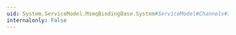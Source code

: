 ```yaml
---
uid: System.ServiceModel.MsmqBindingBase.System#ServiceModel#Channels#IBindingRuntimePreferences#ReceiveSynchronously
internalonly: False
---
```

